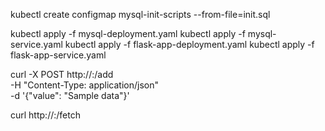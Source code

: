kubectl create configmap mysql-init-scripts --from-file=init.sql

kubectl apply -f mysql-deployment.yaml
kubectl apply -f mysql-service.yaml
kubectl apply -f flask-app-deployment.yaml
kubectl apply -f flask-app-service.yaml

curl -X POST http://<flask-app-ip>:<port>/add \
-H "Content-Type: application/json" \
-d '{"value": "Sample data"}'


curl http://<flask-app-ip>:<port>/fetch
